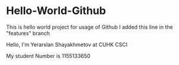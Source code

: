 # Hello-World-Github
This is hello world project for usage of Github
I added this line in the "features" branch

Hello, I'm Yerarslan Shayakhmetov at CUHK CSCI

My student Number is 1155133650
